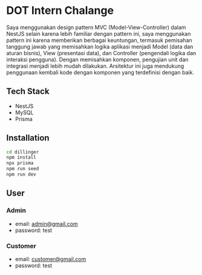 # DOT Intern Chalange
Saya menggunakan design pattern MVC (Model-View-Controller) dalam NestJS selain karena lebih familiar dengan pattern ini, saya menggunakan pattern ini karena memberikan berbagai keuntungan, termasuk pemisahan tanggung jawab yang memisahkan logika aplikasi menjadi Model (data dan aturan bisnis), View (presentasi data), dan Controller (pengendali logika dan interaksi pengguna). Dengan memisahkan komponen, pengujian unit dan integrasi menjadi lebih mudah dilakukan. Arsitektur ini juga mendukung penggunaan kembali kode dengan komponen yang terdefinisi dengan baik.

## Tech Stack
- NestJS
- MySQL
- Prisma

## Installation

```sh
cd dillinger
npm install
npx prisma
npm run seed
npm run dev 
```
## User
### Admin
- email: admin@gmail.com
- password: test
### Customer
- email: customer@gmail.com
- password: test